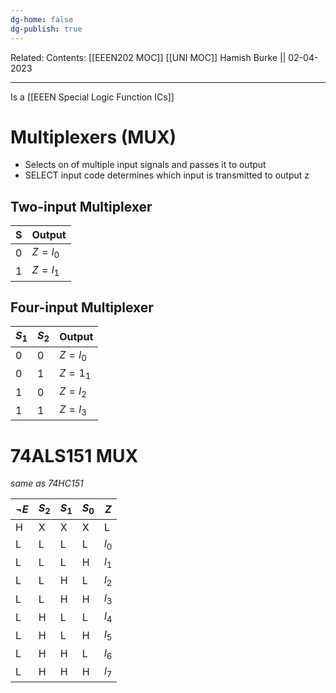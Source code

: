 ```yaml
---
dg-home: false
dg-publish: true
---
```

Related: 
Contents: [[EEEN202 MOC]]
[[UNI MOC]]
Hamish Burke || 02-04-2023
***

Is a [[EEEN Special Logic Function ICs]]

# Multiplexers (MUX)

- Selects on of multiple input signals and passes it to output
- SELECT input code determines which input is transmitted to output z

## Two-input Multiplexer

| S   | Output   |   
| --- | --- | 
| 0   |  $Z=l_0$   |     
| 1   |  $Z=l_1$   |    

## Four-input Multiplexer

| $S_1$ | $S_2$ | Output  |
| ----- | ----- | ------- |
| 0     | 0     | $Z=l_0$ |
| 0     | 1     | $Z=1_1$ |
| 1     | 0     | $Z=l_2$ |
| 1     | 1     | $Z=l_3$ |

# 74ALS151 MUX

*same as 74HC151*

| $\neg E$ | $S_2$ | $S_1$ | $S_0$ | $Z$   |
| -------- | ----- | ----- | ----- | ----- |
| H        | X     | X     | X     | L     |
| L        | L     | L     | L     | $l_0$ |
| L        | L     | L     | H     | $l_1$ |
| L        | L     | H     | L     | $l_2$ |
| L        | L     | H     | H     | $l_3$ |
| L        | H     | L     | L     | $l_4$ |
| L        | H     | L     | H     | $l_5$ |
| L        | H     | H     | L     | $l_6$ |
| L        | H     | H     | H     | $l_7$ |